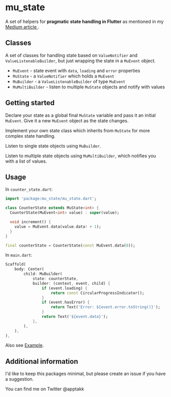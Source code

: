 # mu_state

A set of helpers for **pragmatic state handling in Flutter** as mentioned in my [Medium article ](https://medium.com/@erlendf/pragmatic-state-handling-in-flutter-d8c9bf5d7d2).

## Classes

A set of classes for handling state based on `ValueNotifier` and
`ValueListenableBuilder`, but just wrapping the state in a `MuEvent` object.

- `MuEvent` - state event with `data`, `loading` and `error` properties
- `MuState` - a `ValueNotifier` which holds a `MuEvent`
- `MuBuilder` - a `ValueListenableBuilder` of type `MuEvent`
- `MuMultiBuilder` - listen to multiple `MuState` objects and notify with values 

## Getting started

Declare your state as a global final `MuState` variable and pass it an initial
`MuEvent`. Give it a new `MuEvent` object as the state changes.

Implement your own state class which inherits from `MuState` for more complex
state handling.

Listen to single state objects using `MuBuilder`.

Listen to multiple state objects using `MuMultiBuilder`, which notifies you with
a list of values.

## Usage

In `counter_state.dart`:

```Dart
import 'package:mu_state/mu_state.dart';

class CounterState extends MuState<int> {
  CounterState(MuEvent<int> value) : super(value);

  void increment() {
    value = MuEvent.data(value.data! + 1);
  }
}

final counterState = CounterState(const MuEvent.data(0));
```

In `main.dart`:

```Dart
Scaffold(
	body: Center(
		child: MuBuilder(
			state: counterState,
			builder: (context, event, child) {
				if (event.loading) {
					return const CircularProgressIndicator();
				}
				if (event.hasError) {
					return Text('Error: ${event.error.toString()}');
				}
				return Text('${event.data}');
			},
		),
	),
),
```

Also see [Example](./example/).

## Additional information

I'd like to keep this packages minimal, but please create an issue if you have a
suggestion.

You can find me on Twitter @apptakk
